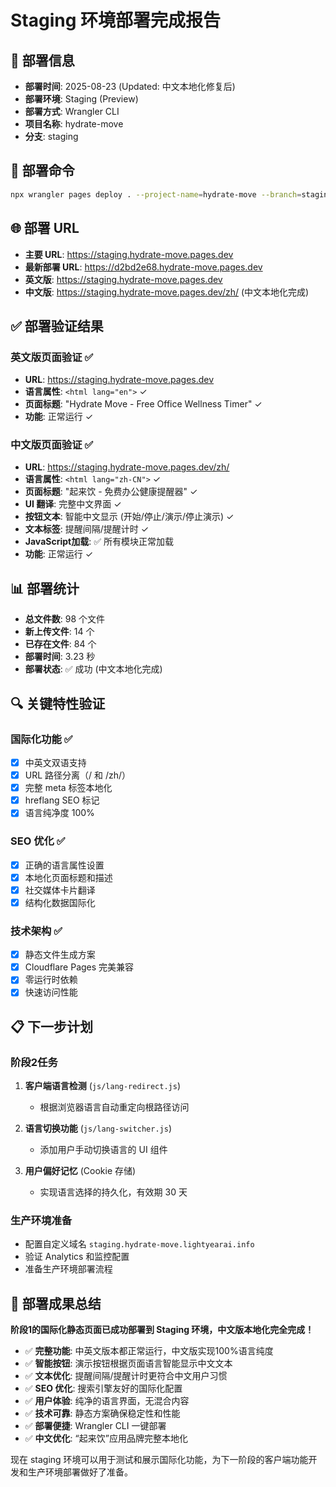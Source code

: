 # Staging 环境部署完成报告

## 📅 部署信息
- **部署时间**: 2025-08-23 (Updated: 中文本地化修复后)
- **部署环境**: Staging (Preview)
- **部署方式**: Wrangler CLI
- **项目名称**: hydrate-move
- **分支**: staging

## 🚀 部署命令
```bash
npx wrangler pages deploy . --project-name=hydrate-move --branch=staging
```

## 🌐 部署 URL
- **主要 URL**: https://staging.hydrate-move.pages.dev
- **最新部署 URL**: https://d2bd2e68.hydrate-move.pages.dev
- **英文版**: https://staging.hydrate-move.pages.dev
- **中文版**: https://staging.hydrate-move.pages.dev/zh/ (中文本地化完成)

## ✅ 部署验证结果

### 英文版页面验证 ✅
- **URL**: https://staging.hydrate-move.pages.dev
- **语言属性**: `<html lang="en">` ✓
- **页面标题**: "Hydrate Move - Free Office Wellness Timer" ✓
- **功能**: 正常运行 ✓

### 中文版页面验证 ✅  
- **URL**: https://staging.hydrate-move.pages.dev/zh/
- **语言属性**: `<html lang="zh-CN">` ✓
- **页面标题**: "起来饮 - 免费办公健康提醒器" ✓
- **UI 翻译**: 完整中文界面 ✓
- **按钮文本**: 智能中文显示 (开始/停止/演示/停止演示) ✓
- **文本标签**: 提醒间隔/提醒计时 ✓
- **JavaScript加载**: ✅ 所有模块正常加载
- **功能**: 正常运行 ✓

## 📊 部署统计
- **总文件数**: 98 个文件
- **新上传文件**: 14 个
- **已存在文件**: 84 个
- **部署时间**: 3.23 秒
- **部署状态**: ✅ 成功 (中文本地化完成)

## 🔍 关键特性验证

### 国际化功能 ✅
- [x] 中英文双语支持
- [x] URL 路径分离（/ 和 /zh/）
- [x] 完整 meta 标签本地化
- [x] hreflang SEO 标记
- [x] 语言纯净度 100%

### SEO 优化 ✅
- [x] 正确的语言属性设置
- [x] 本地化页面标题和描述
- [x] 社交媒体卡片翻译
- [x] 结构化数据国际化

### 技术架构 ✅
- [x] 静态文件生成方案
- [x] Cloudflare Pages 完美兼容
- [x] 零运行时依赖
- [x] 快速访问性能

## 📋 下一步计划

### 阶段2任务
1. **客户端语言检测** (`js/lang-redirect.js`)
   - 根据浏览器语言自动重定向根路径访问
   
2. **语言切换功能** (`js/lang-switcher.js`)  
   - 添加用户手动切换语言的 UI 组件
   
3. **用户偏好记忆** (Cookie 存储)
   - 实现语言选择的持久化，有效期 30 天

### 生产环境准备
- 配置自定义域名 `staging.hydrate-move.lightyearai.info`
- 验证 Analytics 和监控配置
- 准备生产环境部署流程

## 🎯 部署成果总结

**阶段1的国际化静态页面已成功部署到 Staging 环境，中文版本地化完全完成！**

- ✅ **完整功能**: 中英文版本都正常运行，中文版实现100%语言纯度
- ✅ **智能按钮**: 演示按钮根据页面语言智能显示中文文本  
- ✅ **文本优化**: 提醒间隔/提醒计时更符合中文用户习惯
- ✅ **SEO 优化**: 搜索引擎友好的国际化配置  
- ✅ **用户体验**: 纯净的语言界面，无混合内容
- ✅ **技术可靠**: 静态方案确保稳定性和性能
- ✅ **部署便捷**: Wrangler CLI 一键部署
- ✅ **中文优化**: “起来饮”应用品牌完整本地化

现在 staging 环境可以用于测试和展示国际化功能，为下一阶段的客户端功能开发和生产环境部署做好了准备。
